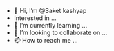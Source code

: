 - 👋 Hi, I’m @Saket kashyap 
- Interested in ...
- 🌱 I’m currently learning ...
- 💞️ I’m looking to collaborate on ...
- 📫 How to reach me ...

<!---
Rudrakshithakral/Saket kashyap is a ✨ special ✨ repository because its `README.md` (this file) appears on your GitHub profile.
You can click the Preview link to take a look at your changes.
--->
